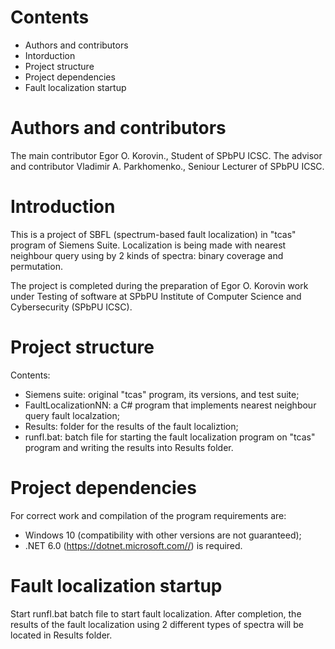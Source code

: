 # Contents

* Authors and contributors
* Intorduction
* Project structure
* Project dependencies
* Fault localization startup

# Authors and contributors

The main contributor Egor O. Korovin., Student of SPbPU ICSC.
The advisor and contributor Vladimir A. Parkhomenko., Seniour Lecturer of SPbPU ICSC.

# Introduction

This is a project of SBFL (spectrum-based fault localization) in "tcas" program of Siemens Suite. Localization is being made with nearest neighbour query using by 2 kinds of spectra: binary coverage and permutation.

The project is completed during the preparation of Egor O. Korovin work under Testing of software at SPbPU Institute of Computer Science and Cybersecurity (SPbPU ICSC).

# Project structure

Contents:
* Siemens suite: original "tcas" program, its versions, and test suite;
* FaultLocalizationNN: a C# program that implements nearest neighbour query fault localzation;
* Results: folder for the results of the fault localiztion;
* runfl.bat: batch file for starting the fault localization program on "tcas" program and writing the results into Results folder.

# Project dependencies

For correct work and compilation of the program requirements are:
* Windows 10 (compatibility with other versions are not guaranteed);
* .NET 6.0 (https://dotnet.microsoft.com//) is required.

# Fault localization startup

Start runfl.bat batch file to start fault localization. After completion, the results of the fault localization using 2 different types of spectra will be located in Results folder.
